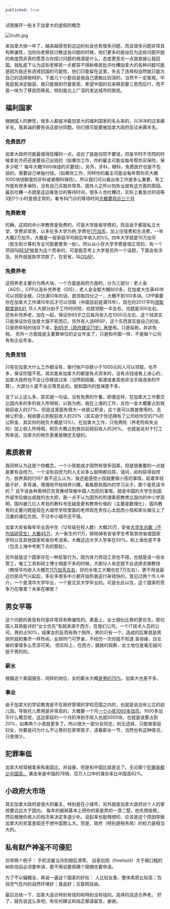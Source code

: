 ```yaml
---
published: true
---
```


试图揭开一些关于加拿大的虚假的概念

![truth.jpg]({{site.baseurl}}/images/truth.jpg)

来加拿大快一年了，越来越感觉到这边的社会也有很多问题，而且很多问题非常具有欺骗性，当你向老移民讨教这些问题的时候，他们更多的是站在为这些问题开脱的角度而非真的愿意与你探讨问题的根源是什么，态度更恶劣一点就直接让我回国。我私底下认为这些老移民一点都容不得新移民批评吐糟加拿大的各种问题可能是因为我还有选择回国的可能性，他们只能留在这里，失去了选择权自然就只能为自己的选择做辩护。下面几个小题目是我自己感触比较深的，当然不一定客观，毕竟屁股决定脑袋，我只能做到尽量客观，希望中国的后来移民要三思而后行，而不是一味为了移民而移民，特别是北上广深的发达城市的居民。

## 福利国家
根据国人的脾性，很多人都是冲着加拿大的福利国家的名头来的，兴冲冲的过来薅羊毛，我真诚的要告诉这部分同胞，你们很可能要被加拿大政府反过来薅羊毛。

### 免费医疗
加拿大政府可能最值得炫耀的一点，说白了就是住院不要钱，但是平时不住院的时候拿处方药还是要自己出钱的（如果你工作，你的雇主可能会每年帮你买保险，保多少呢？ 每年大概1000块钱的买要钱）。另外，牙科，眼科，免费医疗也是不包括的，需要自己单独付钱。（如果你工作，同样你的雇主可能会每年帮你买大概1000块钱额度的牙科或者眼科保险）。所以我们可以看出来工作是多么重要，有工作就有很多保险，没有自己买就非常贵。国外人之所以怕失业就有这方面的原因。 最后吐糟一点就是这边看急诊的等待时间，很多人也吐糟过，实际上看急诊的话等3到7个小时是很正常的，看专科门诊的等待时间[大概要将近三个月](https://www.fraserinstitute.org/studies/waiting-your-turn-wait-times-for-health-care-in-canada-2017)

### 免费教育
的确，这把的中小学教育是免费的，可是大学是收学费的，而且由于都是私立大学，学费非常贵，以多伦多大学为例,学费在[1万加币](http://www.utsc.utoronto.ca/admissions/tuition-fees)，加上住宿费和生活费，一年大概2万加币，大概是一般家庭平均税后年收入的1/3。四年大学就是10万加币（医生和计算机专业可能要更贵一些）。所以从小存大学学费是很正常的，有一个项目叫[RESP](https://www.canada.ca/en/employment-social-development/services/student-financial-aid/education-savings/resp.html)就是为这个而来的，可是能否考上大学是另外一个话题，下面会有涉及。另外就是助学贷款了。在安省，叫[OSAP](https://osap.gov.on.ca/OSAPPortal/en/A-ZListofAid/PRDR015046.html)。

### 免费养老
这把养老主要分为两大块，一个方面是政府方面的，分为三部分：老人金（AGS），CPP以及补充养老（GIS），老人金全额大概600多，在加拿大住满40年可以领取全额，只住满10年的话，就领取四分之一，大概不到100多块。CPP需要你在加拿大工作满10年后才可以领取（中国目前是满15年），现在的2017平均[领取额度是641](https://www.canada.ca/en/services/benefits/publicpensions/cpp/cpp-benefit/amount.html), 华人大部分由于工作时间短，也就领取一半左右，也就是300左右。还有补充养老，加在一起，保证你65岁之后每月收入在1000元左右，这个钱其实只能保证你在加拿大饿不死而已。另外有人说RRSP，这个东西其实是自己的钱，只是把年轻的钱存下来，[到65岁（政府建议71岁）再使](http://www.moneysense.ca/save/retirement/rrif/convert-rrsp-to-rrif/)用。只是延税，并非免税。 另外一方面就是主要靠单位的企业年金了，只是和中国一样，不是每个公司有有企业年金。

### 免费发钱
只有在加拿大什么工作都没有，银行账户存款小于1000元的人可以领取，也不多，保证你饿不死。其实能来加拿大的都是有点资本的，没有点钱或者上进心的，加拿大政府也不会让你移民过来（当然假结婚，偷渡或者其他非法手段进来的不算）。大部分人是不会沦落至此的。就和国内的低保差不多。

说了以上这么多，其实就一句话，没有免费的午餐，即便这样，在加拿大工作要交比国内多的多的收入所得税，以我为例，我在上海的工作，五险一金大概要占到我税前收入的27%，但是这里面有很大一块是公积金，这个是可以直接使用的。去掉公积金，税收要占到税前收入的20%（其实由于你还拥有了公司给你交的7%的公积金，其实你的税负大概是13%）。在加拿大工作，只有两险（养老险和失业险）加上收入所得税，税负大概占到我目前税前收入的26%。 也就是说对于打工狗来说，加拿大的税负更重是确定无疑的。

## 素质教育
我同样认为这是个伪概念，一个小孩能成才固然有很多因素，但是很重要的一点就是要有自控力，一个没有自控力的人无论多么聪明都白搭，请问，如何获得自控力，放养真的行吗? 我不这么认为，我还是感觉小孩就要做小孩的事情，趁着年轻脑子好，多背诵，慢慢地开始培养兴趣，看看那些国内的学习尖子，那个是死读书的？ 且不说各种奥林匹克竞赛经常被中国人包揽的事情，就是中国的大学生到国外留学后做出成就的也大把，我一点不认为国外的所谓素质教育比国内的中小学高明，国内被几亿人考验的教科书无疑是更有教育价值的（主要是数理化），国内教育的主要问题是现在大城市学校里面的老师现在责任心太低而小孩和家长被压上了沉重的课后负担。不过中小城市还不错。

加拿大安省每年毕业高中生（12年级在校人数）大概20万，安省[大学生总数（不包括研究生）大概45万](http://cou.on.ca/numbers/students/)，大一新生约11万，排除掉有安省学生考取其他省或国家学校以及其他国家和省份考进来。大概这边大学入学率在50%。和上海也差不多（包含上海中考刷下去的那批）。

另外就是这个国家存在一种反智行为，因为体力劳动工资也不错，也就是说一些水管工，电工工资和硕士博士相差不多的时候，大部分人肯定就不会选择去做教授（教授平均收入大概在[11万加币左右](http://www.macleans.ca/education/uniandcollege/professor-pay-ranked-from-highest-to-lowest/)，好的水电工大概也在7万左右），更不用说最近炒房风气兴起后，多伦多很多中介都开始热衷这行来钱快的，我见过两个华人中介，一个是清华大学毕业，一个是北京大学毕业的。可是长此以往，这个国家的竞争力在哪里？未来在哪里？

## 男女平等
这个问题的表现有时是非常具有欺骗性的。表面上，女士貌似比男的更优先，那句国人耳熟能详的“女士优先”有就来源于西方，在我们公司，一个IT技术人员的公司，男的占90%，结果女的反而有两个厕所，男的只有一个，造成的后果就是男厕所就和集市一样热闹，女厕所门可罗雀，不经历一次你就不知道 圣母婊，白左做的事情多么荒谬可笑。 但实际上，在西方，据我的观察，女士地位是毫无疑问低于男的的。

### 薪水
根据这个美国报告，同样的岗位，女的薪水大概[是男的79%](http://www.businessinsider.com/gender-wage-pay-gap-charts-2017-3)，加拿大也差不多。

### 事业
由于加拿大的学前教育是不在政府管理的学校范围之内的，也就是说没有公立的幼儿园，导致托儿费用是非常高的，大概要一个月[一个小孩1000多加币](https://www1.toronto.ca/wps/portal/contentonly?vgnextoid=924ad25ed83ae310VgnVCM10000071d60f89RCRD)。1000多加币什么概念呢，这边家庭的一个月的净到手收入也就5000块，也就是说要占到20%，如果两个小孩就更多了，所以很大一部分女同志，别无选择，只能做家庭妇女，你要是问为什么不让男的在家带孩子，请看薪水一节，当然也有这种情况，只是很少。

## 犯罪率低
加拿大经常被拿来和美国比，并自豪，但是和中国比就差远了。无论那个[犯罪率都比中国高。](http://www.nationmaster.com/country-info/compare/Canada/China/Crime)
袭击率是中国的78倍，百万人口中的谋杀率比中国高62%。

## 小政府大市场
其实加拿大政府是很大的雇主，特别是在小城市，另外就是加拿大政府对个人的掌控要远远大于国内。 每年的报税基本上把你的家底弄的一清二楚，他先预收税，然后根据你收入的档次来决定多退少补。说起来也挺理想的，应该是这个原因导致加拿大的贫富差距还不想中国那么大。但是，政府（特别是税务局）的权力是相当大的。

## 私有财产神圣不可侵犯
仅举两个例子： 手机流量当月到期后清零。 自家后院（freehold）大于碗口粗的树砍伐前必须要申请，更不用说要搭建个窝棚也要申请。

为了不以偏概全，再说一遍这个国家的好处： 人比较友善，整体素质比较高；包括空气在内的自然环境好；食品好；互联网自由。

最后总结一下，加拿大适合特别有钱的和特别没有钱的。具体的说适合养老。 好了，就先说这么多吧，有任何建议和指正都请留言，谢谢。

